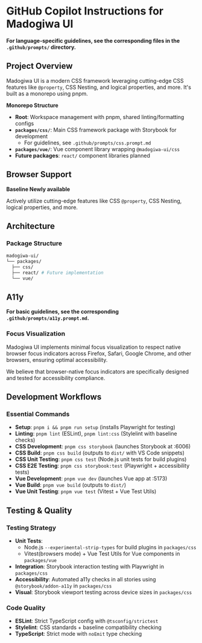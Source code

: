 # GitHub Copilot Instructions for Madogiwa UI

**For language-specific guidelines, see the corresponding files in the `.github/prompts/` directory.**

## Project Overview

Madogiwa UI is a modern CSS framework leveraging cutting-edge CSS features like `@property`, CSS Nesting, and logical properties, and more. It's built as a monorepo using pnpm.

**Monorepo Structure**

- **Root**: Workspace management with pnpm, shared linting/formatting configs
- **`packages/css/`**: Main CSS framework package with Storybook for development
  - For guidelines, see `.github/prompts/css.prompt.md`
- **`packages/vue/`**: Vue component library wrapping `@madogiwa-ui/css`
- **Future packages**: `react/` component libraries planned

## Browser Support

**Baseline Newly available**

Actively utilize cutting-edge features like CSS `@property`, CSS Nesting, logical properties, and more.

## Architecture

### Package Structure

```sh
madogiwa-ui/
└── packages/
  ├── css/
  ├── react/ # Future implementation
  └── vue/
```

## A11y

**For basic guidelines, see the corresponding `.github/prompts/a11y.prompt.md`.**

### Focus Visualization

Madogiwa UI implements minimal focus visualization to respect native browser focus indicators across Firefox, Safari, Google Chrome, and other browsers, ensuring optimal accessibility.

We believe that browser-native focus indicators are specifically designed and tested for accessibility compliance.

## Development Workflows

### Essential Commands

- **Setup**: `pnpm i && pnpm run setup` (installs Playwright for testing)
- **Linting**: `pnpm lint` (ESLint), `pnpm lint:css` (Stylelint with baseline checks)
- **CSS Development**: `pnpm css storybook` (launches Storybook at :6006)
- **CSS Build**: `pnpm css build` (outputs to `dist/` with VS Code snippets)
- **CSS Unit Testing**: `pnpm css test` (Node.js unit tests for build plugins)
- **CSS E2E Testing**: `pnpm css storybook:test` (Playwright + accessibility tests)
- **Vue Development**: `pnpm vue dev` (launches Vue app at :5173)
- **Vue Build**: `pnpm vue build` (outputs to `dist/`)
- **Vue Unit Testing**: `pnpm vue test` (Vitest + Vue Test Utils)

## Testing & Quality

### Testing Strategy

- **Unit Tests**:
  - Node.js `--experimental-strip-types` for build plugins in `packages/css`
  - Vitest(browsers mode) + Vue Test Utils for Vue components in `packages/vue`
- **Integration**: Storybook interaction testing with Playwright in `packages/css`
- **Accessibility**: Automated a11y checks in all stories using `@storybook/addon-a11y` in `packages/css`
- **Visual**: Storybook viewport testing across device sizes in `packages/css`

### Code Quality

- **ESLint**: Strict TypeScript config with `@tsconfig/strictest`
- **Stylelint**: CSS standards + baseline compatibility checking
- **TypeScript**: Strict mode with `noEmit` type checking
